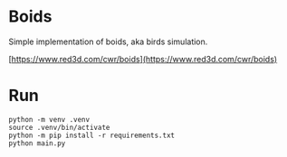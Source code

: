 # Boids

Simple implementation of boids, aka birds simulation.

[https://www.red3d.com/cwr/boids](https://www.red3d.com/cwr/boids)

# Run

```
python -m venv .venv
source .venv/bin/activate
python -m pip install -r requirements.txt
python main.py
```